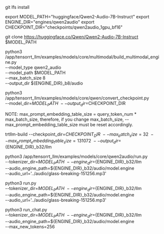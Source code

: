 git lfs install

export MODEL_PATH="huggingface/Qwen2-Audio-7B-Instruct"
export ENGINE_DIR="engines/qwen2audio"
export CHECKPOINT_DIR="checkpoints/qwen2audio_1gpu_bf16"

git clone https://huggingface.co/Qwen/Qwen2-Audio-7B-Instruct $MODEL_PATH

python3 /app/tensorrt_llm/examples/models/core/multimodal/build_multimodal_engine.py \
    --model_type qwen2_audio \
    --model_path $MODEL_PATH \
    --max_batch_size 8 \
    --output_dir ${ENGINE_DIR}_b8/audio

python3 /app/tensorrt_llm/examples/models/core/qwen/convert_checkpoint.py \
    --model_dir=$MODEL_PATH \
    --output_dir=$CHECKPOINT_DIR

NOTE: max_prompt_embedding_table_size = query_token_num * max_batch_size, therefore, if you change max_batch_size, --max_prompt_embedding_table_size must be reset accordingly.

trtllm-build --checkpoint_dir=$CHECKPOINT_DIR \
    --max_batch_size=32 \
    --max_prompt_embedding_table_size=131072 \
    --output_dir=${ENGINE_DIR}_b32/llm

python3 /app/tensorrt_llm/examples/models/core/qwen2audio/run.py \
    --tokenizer_dir=$MODEL_PATH \
    --engine_dir=${ENGINE_DIR}_b32/llm \
    --audio_engine_path=${ENGINE_DIR}_b32/audio/model.engine \
    --audio_url='../audio/glass-breaking-151256.mp3'

python3 run.py \
    --tokenizer_dir=$MODEL_PATH \
    --engine_dir=${ENGINE_DIR}_b32/llm \
    --audio_engine_path=${ENGINE_DIR}_b32/audio/model.engine \
    --audio_url='../audio/glass-breaking-151256.mp3'

python3 run_chat.py \
    --tokenizer_dir=$MODEL_PATH \
    --engine_dir=${ENGINE_DIR}_b32/llm \
    --audio_engine_path=${ENGINE_DIR}_b32/audio/model.engine \
    --max_new_tokens=256